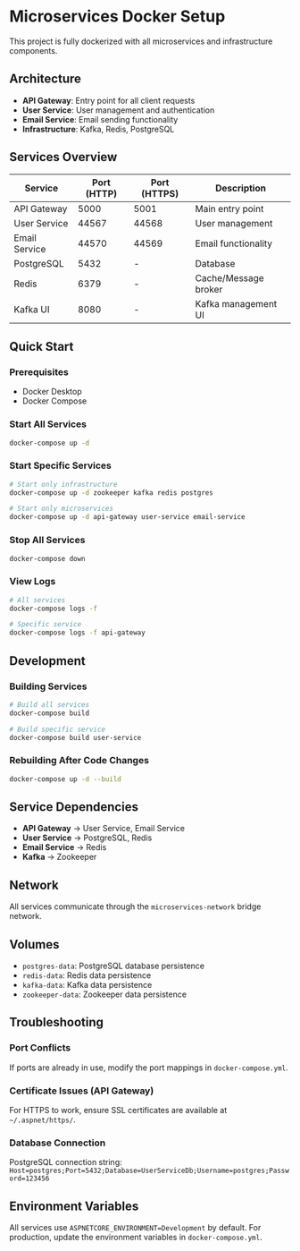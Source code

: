 # Microservices Docker Setup

This project is fully dockerized with all microservices and infrastructure components.

## Architecture

- **API Gateway**: Entry point for all client requests
- **User Service**: User management and authentication
- **Email Service**: Email sending functionality
- **Infrastructure**: Kafka, Redis, PostgreSQL

## Services Overview

| Service | Port (HTTP) | Port (HTTPS) | Description |
|---------|-------------|--------------|-------------|
| API Gateway | 5000 | 5001 | Main entry point |
| User Service | 44567 | 44568 | User management |
| Email Service | 44570 | 44569 | Email functionality |
| PostgreSQL | 5432 | - | Database |
| Redis | 6379 | - | Cache/Message broker |
| Kafka UI | 8080 | - | Kafka management UI |

## Quick Start

### Prerequisites
- Docker Desktop
- Docker Compose

### Start All Services
```bash
docker-compose up -d
```

### Start Specific Services
```bash
# Start only infrastructure
docker-compose up -d zookeeper kafka redis postgres

# Start only microservices
docker-compose up -d api-gateway user-service email-service
```

### Stop All Services
```bash
docker-compose down
```

### View Logs
```bash
# All services
docker-compose logs -f

# Specific service
docker-compose logs -f api-gateway
```

## Development

### Building Services
```bash
# Build all services
docker-compose build

# Build specific service
docker-compose build user-service
```

### Rebuilding After Code Changes
```bash
docker-compose up -d --build
```

## Service Dependencies

- **API Gateway** → User Service, Email Service
- **User Service** → PostgreSQL, Redis
- **Email Service** → Redis
- **Kafka** → Zookeeper

## Network

All services communicate through the `microservices-network` bridge network.

## Volumes

- `postgres-data`: PostgreSQL database persistence
- `redis-data`: Redis data persistence
- `kafka-data`: Kafka data persistence
- `zookeeper-data`: Zookeeper data persistence

## Troubleshooting

### Port Conflicts
If ports are already in use, modify the port mappings in `docker-compose.yml`.

### Certificate Issues (API Gateway)
For HTTPS to work, ensure SSL certificates are available at `~/.aspnet/https/`.

### Database Connection
PostgreSQL connection string: `Host=postgres;Port=5432;Database=UserServiceDb;Username=postgres;Password=123456`

## Environment Variables

All services use `ASPNETCORE_ENVIRONMENT=Development` by default. For production, update the environment variables in `docker-compose.yml`. 